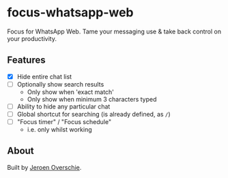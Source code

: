 # focus-whatsapp-web
Focus for WhatsApp Web. Tame your messaging use &amp; take back control on your productivity.

## Features
- [x] Hide entire chat list
- [ ] Optionally show search results
    - Only show when 'exact match'
    - Only show when minimum 3 characters typed
- [ ] Ability to hide any particular chat
- [ ] Global shortcut for searching (is already defined, as `/`)
- [ ] "Focus timer" / "Focus schedule"
    - i.e. only whilst working

## About
Built by [Jeroen Overschie](https://dunnkers.com/).